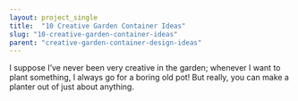 ```yaml
---
layout: project_single
title:  "10 Creative Garden Container Ideas"
slug: "10-creative-garden-container-ideas"
parent: "creative-garden-container-design-ideas"
---
```

I suppose I’ve never been very creative in the garden; whenever I want to plant something, I always go for a boring old pot! But really, you can make a planter out of just about anything.